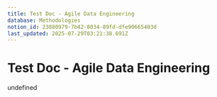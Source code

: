```yaml
---
title: Test Doc - Agile Data Engineering
database: Methodologies
notion_id: 23880979-7b42-8034-89fd-dfe90665403d
last_updated: 2025-07-29T03:21:38.691Z
---
```


# Test Doc - Agile Data Engineering

undefined